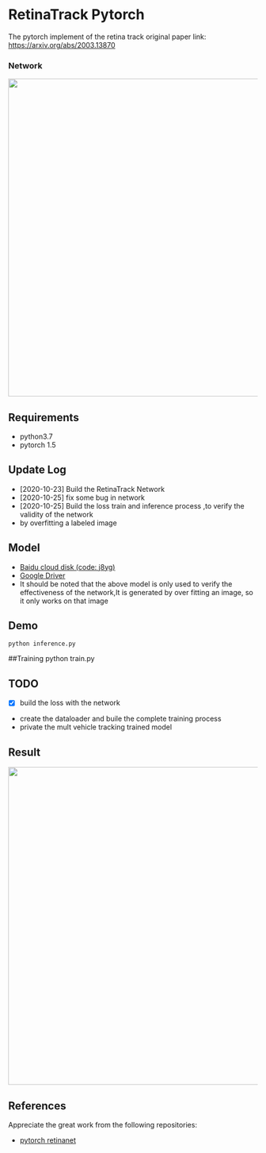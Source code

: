 ﻿# RetinaTrack Pytorch

The pytorch implement of the retina track  original paper link: <https://arxiv.org/abs/2003.13870>

### Network

<img src="https://github.com/Hanson0910/RetinaTrack/tree/main/source/RetinaTrack.png" width="640">

## Requirements
- python3.7
- pytorch 1.5

## Update Log

- [2020-10-23] Build the RetinaTrack Network
- [2020-10-25] fix some bug in network
- [2020-10-25] Build the loss train and inference process ,to verify the validity of the network 
- by overfitting a labeled image

## Model
- [Baidu cloud disk (code: j8yg)](https://pan.baidu.com/s/1-nIc0UZh5Zl8IuSUPgmbJA)
- [Google Driver](https://drive.google.com/file/d/13p15qH4KhLDAmlj-S98Am4mxCzWscAUX/view?usp=sharing)
- It should be noted that the above model is only used to verify the effectiveness of the network,It is generated by over fitting an image, so it only works on that image

## Demo
    python inference.py

##Training
    python train.py

## TODO
- [x] build the loss with the network
- create the dataloader and buile the complete training process
- private the mult vehicle tracking trained model

## Result
<img src="https://github.com/Hanson0910/RetinaTrack/tree/main/source/result_img.jpg" width="640">

## References

Appreciate the great work from the following repositories:

- [pytorch retinanet](https://github.com/gm19900510/Pytorch_Retina_License_Plate)
